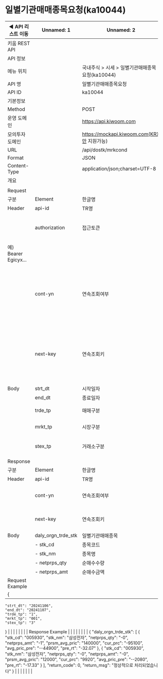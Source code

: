 # 일별기관매매종목요청(ka10044)

| ◀ API 리스트 이동 | Unnamed: 1 | Unnamed: 2 | Unnamed: 3 | Unnamed: 4 | Unnamed: 5 | Unnamed: 6 |
| --- | --- | --- | --- | --- | --- | --- |
| 키움 REST API |  |  |  |  |  |  |
| API 정보 |  |  |  |  |  |  |
| 메뉴 위치 |  | 국내주식 > 시세 > 일별기관매매종목요청(ka10044) |  |  |  |  |
| API 명 |  | 일별기관매매종목요청 |  |  |  |  |
| API ID |  | ka10044 |  |  |  |  |
| 기본정보 |  |  |  |  |  |  |
| Method |  | POST |  |  |  |  |
| 운영 도메인 |  | https://api.kiwoom.com |  |  |  |  |
| 모의투자 도메인 |  | https://mockapi.kiwoom.com(KRX만 지원가능) |  |  |  |  |
| URL |  | /api/dostk/mrkcond |  |  |  |  |
| Format |  | JSON |  |  |  |  |
| Content-Type |  | application/json;charset=UTF-8 |  |  |  |  |
| 개요 |  |  |  |  |  |  |
|  |  |  |  |  |  |  |
| Request |  |  |  |  |  |  |
| 구분 | Element | 한글명 | Type | Required | Length | Description |
| Header | api-id | TR명 | String | Y | 10 |  |
|  | authorization | 접근토큰 | String | Y | 1000 | 토큰 지정시 토큰타입("Bearer") 붙혀서 호출 
 예) Bearer Egicyx... |
|  | cont-yn | 연속조회여부 | String | N | 1 | 응답 Header의 연속조회여부값이 Y일 경우 다음데이터 요청시 응답 Header의 cont-yn값 세팅 |
|  | next-key | 연속조회키 | String | N | 50 | 응답 Header의 연속조회여부값이 Y일 경우 다음데이터 요청시 응답 Header의 next-key값 세팅 |
| Body | strt_dt | 시작일자 | String | Y | 8 | YYYYMMDD  |
|  | end_dt | 종료일자 | String | Y | 8 | YYYYMMDD  |
|  | trde_tp | 매매구분 | String | Y | 1 | 1:순매도, 2:순매수 |
|  | mrkt_tp | 시장구분 | String | Y | 3 | 001:코스피, 101:코스닥 |
|  | stex_tp | 거래소구분 | String | Y | 1 | 1:KRX, 2:NXT 3.통합 |
| Response |  |  |  |  |  |  |
| 구분 | Element | 한글명 | Type | Required | Length | Description |
| Header | api-id | TR명 | String | Y | 10 |  |
|  | cont-yn | 연속조회여부 | String | N | 1 | 다음 데이터가 있을시 Y값 전달 |
|  | next-key | 연속조회키 | String | N | 50 | 다음 데이터가 있을시 다음 키값 전달 |
| Body | daly_orgn_trde_stk | 일별기관매매종목 | LIST | N |  |  |
|  | - stk_cd | 종목코드 | String | N | 20 |  |
|  | - stk_nm | 종목명 | String | N | 40 |  |
|  | - netprps_qty | 순매수수량 | String | N | 20 |  |
|  | - netprps_amt | 순매수금액 | String | N | 20 |  |
| Request Example |  |  |  |  |  |  |
| {
    "strt_dt": "20241106",
    "end_dt": "20241107",
    "trde_tp": "1",
    "mrkt_tp": "001",
    "stex_tp": "3"
} |  |  |  |  |  |  |
| Response Example |  |  |  |  |  |  |
| {
    "daly_orgn_trde_stk": [
        {
            "stk_cd": "005930",
            "stk_nm": "삼성전자",
            "netprps_qty": "-0",
            "netprps_amt": "-1",
            "prsm_avg_pric": "140000",
            "cur_prc": "-95100",
            "avg_pric_pre": "--44900",
            "pre_rt": "-32.07"
        },
        {
            "stk_cd": "005930",
            "stk_nm": "삼성전자",
            "netprps_qty": "-0",
            "netprps_amt": "-0",
            "prsm_avg_pric": "12000",
            "cur_prc": "9920",
            "avg_pric_pre": "--2080",
            "pre_rt": "-17.33"
        }
    ],
    "return_code": 0,
    "return_msg": "정상적으로 처리되었습니다"
} |  |  |  |  |  |  |
